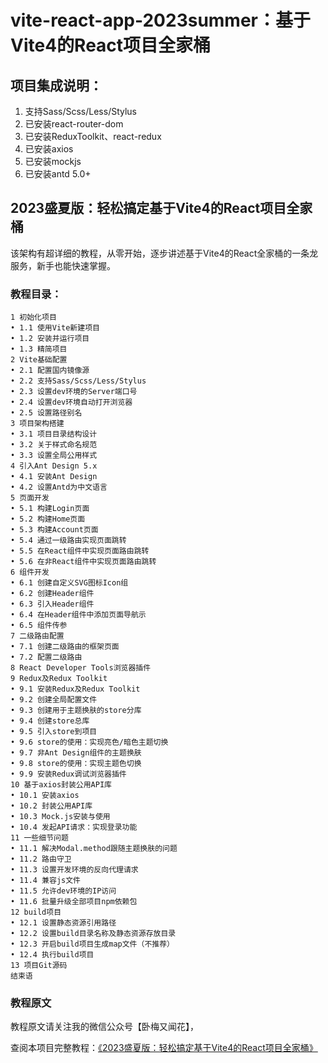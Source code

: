 # vite-react-app-2023summer：基于Vite4的React项目全家桶


## 项目集成说明：

1. 支持Sass/Scss/Less/Stylus
2. 已安装react-router-dom
3. 已安装ReduxToolkit、react-redux
4. 已安装axios
5. 已安装mockjs
6. 已安装antd 5.0+

## 2023盛夏版：轻松搞定基于Vite4的React项目全家桶

该架构有超详细的教程，从零开始，逐步讲述基于Vite4的React全家桶的一条龙服务，新手也能快速掌握。

### 教程目录：

```
1 初始化项目
• 1.1 使用Vite新建项目
• 1.2 安装并运行项目
• 1.3 精简项目
2 Vite基础配置
• 2.1 配置国内镜像源
• 2.2 支持Sass/Scss/Less/Stylus
• 2.3 设置dev环境的Server端口号
• 2.4 设置dev环境自动打开浏览器
• 2.5 设置路径别名
3 项目架构搭建
• 3.1 项目目录结构设计
• 3.2 关于样式命名规范
• 3.3 设置全局公用样式
4 引入Ant Design 5.x
• 4.1 安装Ant Design
• 4.2 设置Antd为中文语言
5 页面开发
• 5.1 构建Login页面
• 5.2 构建Home页面
• 5.3 构建Account页面
• 5.4 通过一级路由实现页面跳转
• 5.5 在React组件中实现页面路由跳转
• 5.6 在非React组件中实现页面路由跳转
6 组件开发
• 6.1 创建自定义SVG图标Icon组
• 6.2 创建Header组件
• 6.3 引入Header组件
• 6.4 在Header组件中添加页面导航示
• 6.5 组件传参
7 二级路由配置
• 7.1 创建二级路由的框架页面
• 7.2 配置二级路由
8 React Developer Tools浏览器插件
9 Redux及Redux Toolkit
• 9.1 安装Redux及Redux Toolkit
• 9.2 创建全局配置文件
• 9.3 创建用于主题换肤的store分库
• 9.4 创建store总库
• 9.5 引入store到项目
• 9.6 store的使用：实现亮色/暗色主题切换
• 9.7 非Ant Design组件的主题换肤
• 9.8 store的使用：实现主题色切换
• 9.9 安装Redux调试浏览器插件
10 基于axios封装公用API库
• 10.1 安装axios
• 10.2 封装公用API库
• 10.3 Mock.js安装与使用
• 10.4 发起API请求：实现登录功能
11 一些细节问题
• 11.1 解决Modal.method跟随主题换肤的问题
• 11.2 路由守卫
• 11.3 设置开发环境的反向代理请求
• 11.4 兼容js文件
• 11.5 允许dev环境的IP访问
• 11.6 批量升级全部项目npm依赖包
12 build项目
• 12.1 设置静态资源引用路径
• 12.2 设置build目录名称及静态资源存放目录
• 12.3 开启build项目生成map文件（不推荐）
• 12.4 执行build项目
13 项目Git源码
结束语
```

### 教程原文

教程原文请关注我的微信公众号【卧梅又闻花】，

查阅本项目完整教程：[《2023盛夏版：轻松搞定基于Vite4的React项目全家桶》](https://mp.weixin.qq.com/s/FJ_2p7WEvWHGF1zNJZxn0Q)
